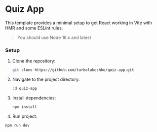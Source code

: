 # Quiz App

This template provides a minimal setup to get React working in Vite with HMR and some ESLint rules.
> You should use Node 18.x and latest

### Setup

1. Clone the repository:

   ```bash
   git clone https://github.com/turbolukoshko/quiz-app.git
   ```

2. Navigate to the project directory:

   ```bash
   cd quiz-app
   ```

3. Install dependencies:

   ```bash
   npm install
   ```

4. Run project:
  ```bash
  npm run dev
  ```